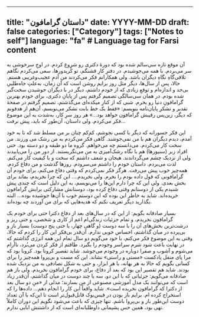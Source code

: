 
---
title: "داستان گرامافون"
date: YYYY-MM-DD
draft: false
categories: ["Category"]
tags: ["Notes to self"]
language: "fa"  # Language tag for Farsi content
---
آن موقع تازه سی‌سالم شده بود که دورهٔ دکتری رو شروع کردم. در اوجِ سرخوشی به سر می‌بردم. با همه می‌جوشیدم. در دفترِ کارِ قشنگم، تو کُریدورها، سعی می‌کردم نگاهم تلاقی‌گاهِ نگاهِ دیگران باشد.
ولی همکارانم فکر می‌کردند من آدمِ عجیب‌وغریبی هستم.
حالا، پس از سال‌ها، دیگر مثل روز برایم روشن است که آن زمان، به‌علتِ جاه‌طلبیِ بی‌حد و اندازه‌ام و توقعِ زیادی که از خودم داشتم، دیگر در با دیگران جوشیدن سخت‌گیر شده بودم.
در همان سی‌سالگی تصمیم گرفتم پس از پایانِ دکتری، برای خودم بهترین گرامافونِ دنیا رو بخرم.
شبی که از کنارِ میکده‌ای می‌گذشتم، تصمیم گرفتم در صفحهٔ تقدیر و تشکرِ پایان‌نامه بنویسم:
«فقط یک خط بابت تشکر می‌نویسم، آن‌هم از هدفونم که دیگر، زین‌پس رقیبش گرامافون خواهد بود...»
هر روز سرِ کار، به‌شدت به این موضوع فکر می‌کردم.
ولی داستان، آن‌طور که باید، پیش نرفت...

این فکر جسورانه که دیگر با کسی نجوشم، کم‌کم چنان بر من مسلط شد که تا به خود آمدم، دیدم دیگران هم با من نمی‌جوشند. گاهی فکر می‌کردم به من رشک می ورزند. من سخت کار می‌کردم. می‌دانستم چه می‌خواهم. گروه ما دو طبقه و دو دسته بود. حتی افراد زبر (سنیورها) هم با نگاه رشک‌آمیزی به من می‌نگریستند. از دور من را می‌پاییدند ولی از نزدیک چشم می‌گرداندند. هیجان و شعف داشتم که سخت و با کیفیت کار می‌کنم. لذت می‌بردم. داستان خودم را داشتم می‌سرودم. روزها گذشت و من دفاع کردم. همه‌چیز خوب پیش می‌رفت. هرگز فکر نمی‌کردم که وقتی دفاع می‌کنم، برای خودم آن گرامافونی که قول داده بودم را نخرم. ولی نخریدم.... این که چرا نخریدم، بماند برای بخش بعدی. ولی این که چرا دارم این‌ها را می‌نویسم، به این دلیل است که چندی پیش شنیدم یکی از دوستانم وقتی دفاع کرده بود، دوستانش مشارکتی برایش گرامافون خریده‌اند. شاید به خاطر این بوده که این دوستم خوب با آن‌ها جوشیده بوده... البته بگذارید دیگر تعریف نکنم که 
هدیه‌هایی که برای من آوردند چه بوده‌اند.

بسیار صادقانه بگویم: از این که در سال‌های بعد از دفاع دکترا حتی برای خودم یک گرامافون نخریدم، و تمام جزئیات زندگی‌ام  اعم از کاری و  شخصی، و حتی ریز و درشت‌ترین بخش‌های آن را با سه دوست (و گاهی چهار، یا حتی پنج دوست) بسیار باز و بی‌پرده در میان گذاشتم، احساس خوبی ندارم. آن‌قدر بی‌فکر این کار را کردم که حالا، وقتی به این موضوع فکر می‌کنم، با خود می‌گویم دو سال تمام این همه انرژی گذاشتم که در نهایت باعث شود شرم سراسر وجودم را بگیرد.
طاقتم از فکر کردن می‌بُرد، ناآرام می‌شوم و آشوب و صفرا دوباره در وجودم می‌جوشد.
شاید تقصیر کرونا بود. کرونا بود که مرا پای منقل پادکست «مستی و راستی» نشاند. این که مست و بی‌پروا همه‌چیز را برای کسانی بگویم که حالا به هر بهانه، با هر ابزار، و حتی به شکل تصادفی به من نزدیک شده بودند. شاید هم تقصیر این بود که بعد از دفاع، برای خودم گرامافون نخریدم.
ولی باز هم صادقانه می‌گویم: جزئیاتی که با این دو، سه یا چند دوست در میان گذاشتم، آن‌قدر زیاد است که می‌توانند یک مدل آموزشی مصنوعی از من بسازند؛ مدلی از «منِ دو سال بعد از دکترا که گرامافون نخریده است». شاید واقعاً این کار را انجام دهم…  داده‌ها را که استخراج کرده‌ ام.
برایم باز بودن در فیس‌بوک قابل‌قبول‌تر است تا این‌که با آن تعداد دوست این‌طور باز و بی‌پروا باشم. تنها چیزی که باعث می‌شود نگویم این دوران کاملاً تهی بود، همین حس پشیمانی داوطلبانه‌ای است که از داشتنش ابایی ندارم.